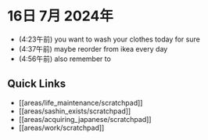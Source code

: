 # 16日 7月 2024年
- (4:23午前) you want to wash your clothes today for sure
- (4:37午前) maybe reorder from ikea every day
- (4:56午前) also remember to 



 



## Quick Links
- [[areas/life_maintenance/scratchpad]]
- [[areas/sashin_exists/scratchpad]]
- [[areas/acquiring_japanese/scratchpad]]
- [[areas/work/scratchpad]]
